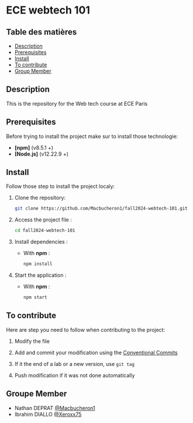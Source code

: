 # ECE webtech 101

## Table des matières

- [Description](#description)
- [Prerequisites](#prerequisites)
- [Install](#install)
- [To contribute](#to-contribute)
- [Group Member](#groupe-member)

## Description

This is the repository for the Web tech course at ECE Paris

## Prerequisites

Before trying to install the project make sur to install those technologie:

- **[npm]** (v8.5.1 +)
- **[Node.js]** (v12.22.9 +)

## Install

Follow those step to install the project localy:

1. Clone the repository:

    ```bash
    git clone https://github.com/Macbucheron1/fall2024-webtech-101.git
    ```

2. Access the project file :

    ```bash
    cd fall2024-webtech-101
    ```

3. Install dependencies :

    - With **npm** :

      ```bash
      npm install
      ```

4. Start the application :

    - With **npm** :

      ```bash
      npm start
      ```

## To contribute 

Here are step you need to follow when contributing to the project:

1. Modify the file 

2. Add and commit your modification using the [Conventional Commits](https://www.conventionalcommits.org/en/v1.0.0/)

3. If it the end of a lab or a new version, use `git tag`

4. Push modification if it was not done automatically

## Groupe Member
 - Nathan DEPRAT [@Macbucheron1](https://github.com/Macbucheron1)
 - Ibrahim DIALLO [@Xeroxx75](https://github.com/Xeroxx75)